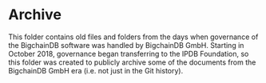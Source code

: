 # Archive

This folder contains old files and folders from the days when governance of the BigchainDB software was handled by BigchainDB GmbH. Starting in October 2018, governance began transferring to the IPDB Foundation, so this folder was created to publicly archive some of the documents from the BigchainDB GmbH era (i.e. not just in the Git history).
